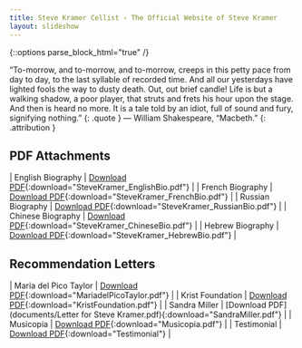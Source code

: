 ```yaml
---
title: Steve Kramer Cellist ‹ The Official Website of Steve Kramer
layout: slideshow
---
```

{::options parse_block_html="true" /}

“To-morrow, and to-morrow, and to-morrow, creeps in this petty pace from day to day, to the last syllable of recorded time. And all our yesterdays have lighted fools the way to dusty death. Out, out brief candle! Life is but a walking shadow, a poor player, that struts and frets his hour upon the stage. And then is heard no more. It is a tale told by an idiot, full of sound and fury, signifying nothing.”
{: .quote }
— William Shakespeare, “Macbeth.”
{: .attribution }

<div class="pure-g">
<div class="pure-u-1-2">

## PDF Attachments

| English Biography  | [Download PDF](documents/SteveKramer_EnglishBio.pdf){:download="SteveKramer_EnglishBio.pdf"} |
| French Biography   | [Download PDF](documents/SteveKramer_FrenchBio.pdf){:download="SteveKramer_FrenchBio.pdf"}  |
| Russian Biography  | [Download PDF](documents/SteveKramer_RussianBio.pdf){:download="SteveKramer_RussianBio.pdf"}  |
| Chinese Biography  | [Download PDF](documents/SteveKramer_ChineseBio.pdf){:download="SteveKramer_ChineseBio.pdf"}  |
| Hebrew Biography   | [Download PDF](documents/SteveKramer_HebrewBio.pdf){:download="SteveKramer_HebrewBio.pdf"}  |

</div>
<div class="pure-u-1-2">

## Recommendation Letters

| Maria del Pico Taylor  | [Download PDF](documents/Steve_Kramer_Recommendation_Maria.pdf){:download="MariadelPicoTaylor.pdf"} |
| Krist Foundation       | [Download PDF](documents/Foundation_recommendation.pdf){:download="KristFoundation.pdf"} |
| Sandra Miller          | [Download PDF](documents/Letter for Steve Kramer.pdf){:download="SandraMiller.pdf"} |
| Musicopia              | [Download PDF](documents/Steve_Kramer_Musicopia_Recommendation.pdf){:download="Musicopia.pdf"} |
| Testimonial            | [Download PDF](documents/Kramer.pdf){:download="Testimonial"} |

</div>
</div>
